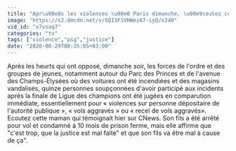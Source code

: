 ```yaml
---
title: "Apr\u00e8s les violences \u00e0 Paris dimanche, \u00e9coutez cette maman en col\u00e8re apr\u00e8s la condamnation \u00e0 de la prison ferme de son fils : 'C'est \u00e9coeurant, il va \u00eatre mal...'"
image: "https://s2.dmcdn.net/v/SQI1F1VHWei67-iyQ/x240"
vid_id: "x7vsaq7"
categories: "tv"
tags: ["violence","psg","justice"]
date: "2020-08-29T08:35:05+03:00"
---
```

Après les heurts qui ont opposé, dimanche soir, les forces de l'ordre et des groupes de jeunes, notamment autour du Parc des Princes et de l'avenue des Champs-Élysées où des voitures ont été incendiées et des magasins vandalisés, quinze personnes soupçonnées d'avoir participé aux incidents après la finale de Ligue des champions ont été jugées en comparution immédiate, essentiellement pour « violences sur personne dépositaire de l'autorité publique », « vols aggravés » ou « recel de vols aggravés».  <br>Ecoutez cette maman qui témoignait hier sur CNews. Son fils a été arrêté pour vol et condamné à 10 mois de prison ferme, mais elle affirme que &quot;c'est trop, que la justice est mal faite&quot; et que son fils va être mal à cause de ça&quot;.
